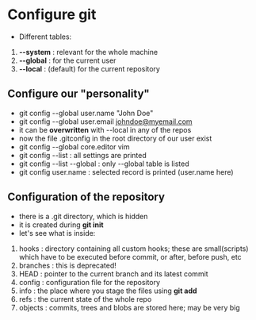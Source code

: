 # Configure git

* Different tables:
1. **--system** : relevant for the whole machine
2. **--global** : for the current user
3. **--local** : (default) for the current repository

## Configure our "personality"
* git config --global user.name "John Doe"
* git config --global user.email johndoe@myemail.com
* it can be **overwritten** with --local in any of the repos
* now the file .gitconfig in the root directory of our user exist
* git config --global core.editor vim
* git config --list : all settings are printed
* git config --list --global : only --global table is listed
* git config user.name : selected record is printed (user.name here)

## Configuration of the repository
* there is a .git directory, which is hidden
* it is created during **git init**
* let's see what is inside:
1. hooks : directory containing all custom hooks; these are small(scripts) which have to be executed before commit, or after, before push, etc
2. branches : this is deprecated!
3. HEAD : pointer to the current branch and its latest commit
4. config : configuration file for the repository
5. info : the place where you stage the files using **git add**
6. refs : the current state of the whole repo
7. objects : commits, trees and blobs are stored here; may be very big
